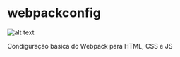 # webpackconfig

![alt text](https://cdn-images-1.medium.com/max/1600/1*BxSBCuP7IRFz4pZCSVBxlQ.png)

Condiguração básica do Webpack para HTML, CSS e JS
